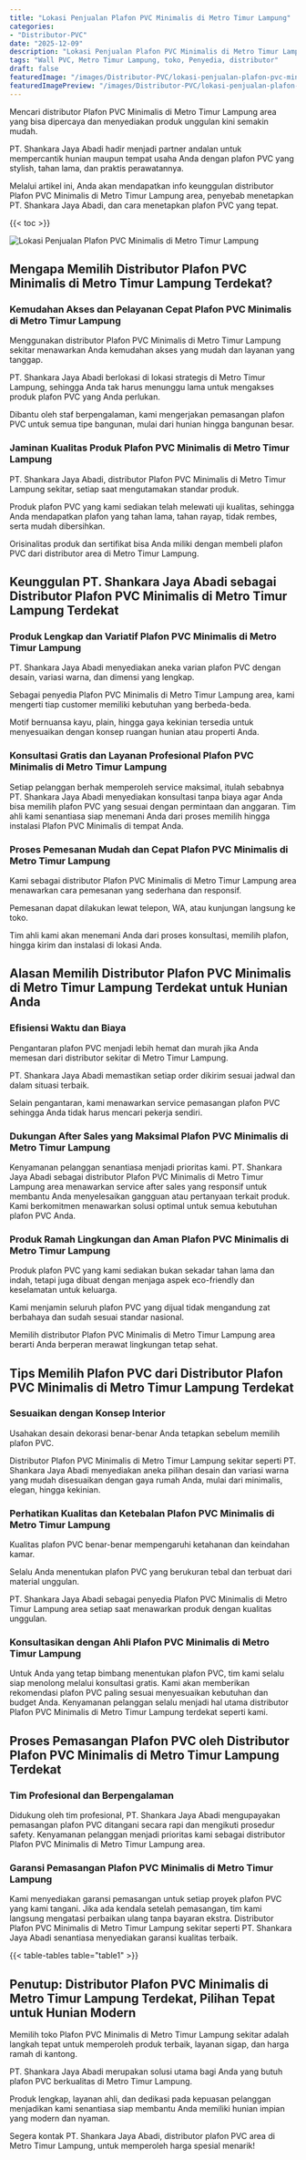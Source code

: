 ```yaml
---
title: "Lokasi Penjualan Plafon PVC Minimalis di Metro Timur Lampung"
categories:
- "Distributor-PVC"
date: "2025-12-09"
description: "Lokasi Penjualan Plafon PVC Minimalis di Metro Timur Lampung untuk tempat tinggal, kantor, dan gerai. Produk berkualitas, variasi motif, warna menarik, dengan servis instalasi dikerjakan oleh teknisi profesional serta kepastian resmi!|Servis distribusi Plafon PVC Minimalis di Metro Timur Lampung untuk kebutuhan rumah, kantor, atau toko, beserta material unggulan dan instalasi oleh teknisi berpengalaman serta jaminan resmi.|Alternatif Plafon PVC Minimalis di Metro Timur Lampung yang terpercaya untuk tempat tinggal, office, dan toko, bersama produk terbaik dan instalasi ditangani oleh tenaga ahli berpengalaman dan jaminan resmi.|Penjualan Plafon PVC Minimalis di Metro Timur Lampung untuk hunian, perkantoran, serta ritel, dengan panel terbaik dan penempatan dikerjakan oleh teknisi profesional, dilengkapi beserta garansi resmi.}"
tags: "Wall PVC, Metro Timur Lampung, toko, Penyedia, distributor"
draft: false
featuredImage: "/images/Distributor-PVC/lokasi-penjualan-plafon-pvc-minimalis-di-metro-timur-lampung.png"
featuredImagePreview: "/images/Distributor-PVC/lokasi-penjualan-plafon-pvc-minimalis-di-metro-timur-lampung.png"
---
```


Mencari distributor Plafon PVC Minimalis di Metro Timur Lampung area yang bisa dipercaya dan menyediakan produk unggulan kini semakin mudah.

PT. Shankara Jaya Abadi hadir menjadi partner andalan untuk mempercantik hunian maupun tempat usaha Anda dengan plafon PVC yang stylish, tahan lama, dan praktis perawatannya.

Melalui artikel ini, Anda akan mendapatkan info keunggulan distributor Plafon PVC Minimalis di Metro Timur Lampung area, penyebab menetapkan PT. Shankara Jaya Abadi, dan cara menetapkan plafon PVC yang tepat.

{{< toc >}}

![Lokasi Penjualan Plafon PVC Minimalis di Metro Timur Lampung](/images/Distributor-PVC/Lokasi-Penjualan-Plafon-PVC-Minimalis-di-Metro-Timur-Lampung.png)

## Mengapa Memilih Distributor Plafon PVC Minimalis di Metro Timur Lampung Terdekat?

### Kemudahan Akses dan Pelayanan Cepat Plafon PVC Minimalis di Metro Timur Lampung

Menggunakan distributor Plafon PVC Minimalis di Metro Timur Lampung sekitar menawarkan Anda kemudahan akses yang mudah dan layanan yang tanggap.

PT. Shankara Jaya Abadi berlokasi di lokasi strategis di Metro Timur Lampung, sehingga Anda tak harus menunggu lama untuk mengakses produk plafon PVC yang Anda perlukan.

Dibantu oleh staf berpengalaman, kami mengerjakan pemasangan plafon PVC untuk semua tipe bangunan, mulai dari hunian hingga bangunan besar.

### Jaminan Kualitas Produk Plafon PVC Minimalis di Metro Timur Lampung

PT. Shankara Jaya Abadi, distributor Plafon PVC Minimalis di Metro Timur Lampung sekitar, setiap saat mengutamakan standar produk.

Produk plafon PVC yang kami sediakan telah melewati uji kualitas, sehingga Anda mendapatkan plafon yang tahan lama, tahan rayap, tidak rembes, serta mudah dibersihkan.

Orisinalitas produk dan sertifikat bisa Anda miliki dengan membeli plafon PVC dari distributor area di Metro Timur Lampung.

## Keunggulan PT. Shankara Jaya Abadi sebagai Distributor Plafon PVC Minimalis di Metro Timur Lampung Terdekat

### Produk Lengkap dan Variatif Plafon PVC Minimalis di Metro Timur Lampung

PT. Shankara Jaya Abadi menyediakan aneka varian plafon PVC dengan desain, variasi warna, dan dimensi yang lengkap.

Sebagai penyedia Plafon PVC Minimalis di Metro Timur Lampung area, kami mengerti tiap customer memiliki kebutuhan yang berbeda-beda.

Motif bernuansa kayu, plain, hingga gaya kekinian tersedia untuk menyesuaikan dengan konsep ruangan hunian atau properti Anda.

### Konsultasi Gratis dan Layanan Profesional Plafon PVC Minimalis di Metro Timur Lampung

Setiap pelanggan berhak memperoleh service maksimal, itulah sebabnya PT. Shankara Jaya Abadi menyediakan konsultasi tanpa biaya agar Anda bisa memilih plafon PVC yang sesuai dengan permintaan dan anggaran. Tim ahli kami senantiasa siap menemani Anda dari proses memilih hingga instalasi Plafon PVC Minimalis di tempat Anda.

### Proses Pemesanan Mudah dan Cepat Plafon PVC Minimalis di Metro Timur Lampung

Kami sebagai distributor Plafon PVC Minimalis di Metro Timur Lampung area menawarkan cara pemesanan yang sederhana dan responsif.

Pemesanan dapat dilakukan lewat telepon, WA, atau kunjungan langsung ke toko.

Tim ahli kami akan menemani Anda dari proses konsultasi, memilih plafon, hingga kirim dan instalasi di lokasi Anda.

## Alasan Memilih Distributor Plafon PVC Minimalis di Metro Timur Lampung Terdekat untuk Hunian Anda

### Efisiensi Waktu dan Biaya

Pengantaran plafon PVC menjadi lebih hemat dan murah jika Anda memesan dari distributor sekitar di Metro Timur Lampung.

PT. Shankara Jaya Abadi memastikan setiap order dikirim sesuai jadwal dan dalam situasi terbaik.

Selain pengantaran, kami menawarkan service pemasangan plafon PVC sehingga Anda tidak harus mencari pekerja sendiri.

### Dukungan After Sales yang Maksimal Plafon PVC Minimalis di Metro Timur Lampung

Kenyamanan pelanggan senantiasa menjadi prioritas kami. PT. Shankara Jaya Abadi sebagai distributor Plafon PVC Minimalis di Metro Timur Lampung area menawarkan service after sales yang responsif untuk membantu Anda menyelesaikan gangguan atau pertanyaan terkait produk. Kami berkomitmen menawarkan solusi optimal untuk semua kebutuhan plafon PVC Anda.

### Produk Ramah Lingkungan dan Aman Plafon PVC Minimalis di Metro Timur Lampung

Produk plafon PVC yang kami sediakan bukan sekadar tahan lama dan indah, tetapi juga dibuat dengan menjaga aspek eco-friendly dan keselamatan untuk keluarga.

Kami menjamin seluruh plafon PVC yang dijual tidak mengandung zat berbahaya dan sudah sesuai standar nasional.

Memilih distributor Plafon PVC Minimalis di Metro Timur Lampung area berarti Anda berperan merawat lingkungan tetap sehat.

## Tips Memilih Plafon PVC dari Distributor Plafon PVC Minimalis di Metro Timur Lampung Terdekat

### Sesuaikan dengan Konsep Interior

Usahakan desain dekorasi benar-benar Anda tetapkan sebelum memilih plafon PVC.

Distributor Plafon PVC Minimalis di Metro Timur Lampung sekitar seperti PT. Shankara Jaya Abadi menyediakan aneka pilihan desain dan variasi warna yang mudah disesuaikan dengan gaya rumah Anda, mulai dari minimalis, elegan, hingga kekinian.

### Perhatikan Kualitas dan Ketebalan Plafon PVC Minimalis di Metro Timur Lampung

Kualitas plafon PVC benar-benar mempengaruhi ketahanan dan keindahan kamar.

Selalu Anda menentukan plafon PVC yang berukuran tebal dan terbuat dari material unggulan.

PT. Shankara Jaya Abadi sebagai penyedia Plafon PVC Minimalis di Metro Timur Lampung area setiap saat menawarkan produk dengan kualitas unggulan.

### Konsultasikan dengan Ahli Plafon PVC Minimalis di Metro Timur Lampung

Untuk Anda yang tetap bimbang menentukan plafon PVC, tim kami selalu siap menolong melalui konsultasi gratis. Kami akan memberikan rekomendasi plafon PVC paling sesuai menyesuaikan kebutuhan dan budget Anda. Kenyamanan pelanggan selalu menjadi hal utama distributor Plafon PVC Minimalis di Metro Timur Lampung terdekat seperti kami.

## Proses Pemasangan Plafon PVC oleh Distributor Plafon PVC Minimalis di Metro Timur Lampung Terdekat

### Tim Profesional dan Berpengalaman

Didukung oleh tim profesional, PT. Shankara Jaya Abadi mengupayakan pemasangan plafon PVC ditangani secara rapi dan mengikuti prosedur safety. Kenyamanan pelanggan menjadi prioritas kami sebagai distributor Plafon PVC Minimalis di Metro Timur Lampung area.

### Garansi Pemasangan Plafon PVC Minimalis di Metro Timur Lampung

Kami menyediakan garansi pemasangan untuk setiap proyek plafon PVC yang kami tangani. Jika ada kendala setelah pemasangan, tim kami langsung mengatasi perbaikan ulang tanpa bayaran ekstra. Distributor Plafon PVC Minimalis di Metro Timur Lampung sekitar seperti PT. Shankara Jaya Abadi senantiasa menyediakan garansi kualitas terbaik.

{{< table-tables table="table1" >}}

## Penutup: Distributor Plafon PVC Minimalis di Metro Timur Lampung Terdekat, Pilihan Tepat untuk Hunian Modern

Memilih toko Plafon PVC Minimalis di Metro Timur Lampung sekitar adalah langkah tepat untuk memperoleh produk terbaik, layanan sigap, dan harga ramah di kantong.

PT. Shankara Jaya Abadi merupakan solusi utama bagi Anda yang butuh plafon PVC berkualitas di Metro Timur Lampung.

Produk lengkap, layanan ahli, dan dedikasi pada kepuasan pelanggan menjadikan kami senantiasa siap membantu Anda memiliki hunian impian yang modern dan nyaman.

Segera kontak PT. Shankara Jaya Abadi, distributor plafon PVC area di Metro Timur Lampung, untuk memperoleh harga spesial menarik!
